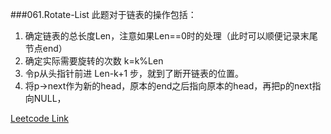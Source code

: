 ###061.Rotate-List
此题对于链表的操作包括：

1. 确定链表的总长度Len，注意如果Len==0时的处理（此时可以顺便记录末尾节点end）
2. 确定实际需要旋转的次数 k=k%Len  
3. 令p从头指针前进 Len-k+1 步，就到了断开链表的位置。
4. 将p->next作为新的head，原本的end之后指向原本的head，再把p的next指向NULL，

[Leetcode Link](https://leetcode.com/problems/rotate-list)
